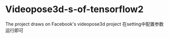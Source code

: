 # Videopose3d-s-of-tensorflow2
The project draws on Facebook's videopose3d project
在setting中配置参数运行即可
